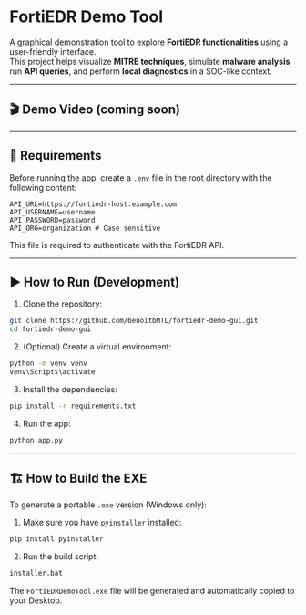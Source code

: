 # FortiEDR Demo Tool

A graphical demonstration tool to explore **FortiEDR functionalities** using a user-friendly interface.  
This project helps visualize **MITRE techniques**, simulate **malware analysis**, run **API queries**, and perform **local diagnostics** in a SOC-like context.

---

## 🎬 Demo Video (coming soon)

---

## 🧪 Requirements

Before running the app, create a `.env` file in the root directory with the following content:

```
API_URL=https://fortiedr-host.example.com
API_USERNAME=username
API_PASSWORD=password
API_ORG=organization # Case sensitive
```

This file is required to authenticate with the FortiEDR API.

---

## ▶️ How to Run (Development)

1. Clone the repository:

```bash
git clone https://github.com/benoitbMTL/fortiedr-demo-gui.git
cd fortiedr-demo-gui
```

2. (Optional) Create a virtual environment:

```bash
python -m venv venv
venv\Scripts\activate
```

3. Install the dependencies:

```bash
pip install -r requirements.txt
```

4. Run the app:

```bash
python app.py
```

---

## 🏗️ How to Build the EXE

To generate a portable `.exe` version (Windows only):

1. Make sure you have `pyinstaller` installed:

```bash
pip install pyinstaller
```

2. Run the build script:

```bash
installer.bat
```

The `FortiEDRDemoTool.exe` file will be generated and automatically copied to your Desktop.
